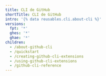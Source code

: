 ```yaml
---
title: CLI de GitHub
shortTitle: CLI de GitHub
intro: '{% data reusables.cli.about-cli %}'
versions:
  fpt: '*'
  ghes: '*'
  ghae: '*'
children:
  - /about-github-cli
  - /quickstart
  - /creating-github-cli-extensions
  - /using-github-cli-extensions
  - /github-cli-reference
---
```


